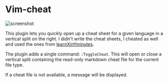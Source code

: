 # Vim-cheat

![screenshot](http://i.imgur.com/1ZAin3j.png)

This plugin lets you quickly open up a cheat sheet for a given language in a
vertical split on the right.  I didn't write the cheat sheets, I cheated as 
well and used the ones from
[learnXinYminutes](https://github.com/adambard/learnxinyminutes-docs).

The plugin adds a single command:  ```:ToggleCheat```.  This will open or close
a vertical split containing the read-only markdown cheat file for the current 
file type.

If a cheat file is not available, a message will be displayed.
